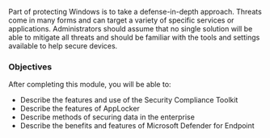 Part of protecting Windows is to take a defense-in-depth approach. Threats come in many forms and can target a variety of specific services or applications. Administrators should assume that no single solution will be able to mitigate all threats and should be familiar with the tools and settings available to help secure devices.

### Objectives

After completing this module, you will be able to:

 -  Describe the features and use of the Security Compliance Toolkit
 -  Describe the features of AppLocker
 -  Describe methods of securing data in the enterprise
 -  Describe the benefits and features of Microsoft Defender for Endpoint
